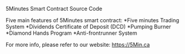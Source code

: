 5Minutes Smart Contract Source Code

Five main features of 5Minutes smart contract:
*Five minutes Trading System
*Dividends Certificate of Deposit (DCD)
*Pumping Burner
*Diamond Hands Program
*Anti-frontrunner System

For more info, please refer to our website: https://5Min.ca
